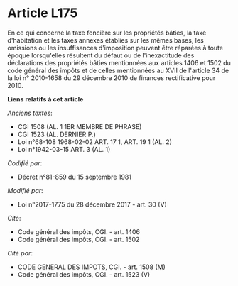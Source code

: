 # Article L175

En ce qui concerne la taxe foncière sur les propriétés bâties, la taxe d'habitation et les taxes annexes établies sur les
mêmes bases, les omissions ou les insuffisances d'imposition peuvent être réparées à toute époque lorsqu'elles résultent du
défaut ou de l'inexactitude des déclarations des propriétés bâties mentionnées aux articles 1406 et 1502 du code général des
impôts et de celles mentionnées au XVII de l'article 34 de la loi n° 2010-1658 du 29 décembre 2010 de finances rectificative
pour 2010.

**Liens relatifs à cet article**

_Anciens textes_:

  - CGI 1508 (AL. 1 1ER MEMBRE DE PHRASE)
  - CGI 1523 (AL. DERNIER P.)
  - Loi n°68-108 1968-02-02 ART. 17 1, ART. 19 1 (AL. 2)
  - Loi n°1942-03-15 ART. 3 (AL. 1)

_Codifié par_:

  - Décret n°81-859 du 15 septembre 1981

_Modifié par_:

  - Loi n°2017-1775 du 28 décembre 2017 - art. 30 (V)

_Cite_:

  - Code général des impôts, CGI. - art. 1406
  - Code général des impôts, CGI. - art. 1502

_Cité par_:

  - CODE GENERAL DES IMPOTS, CGI. - art. 1508 (M)
  - Code général des impôts, CGI. - art. 1523 (V)
